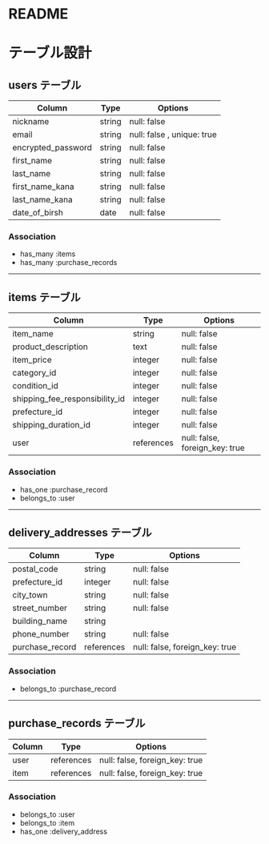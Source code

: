 # README
# テーブル設計

## users テーブル

| Column             | Type   | Options                   |
| ------------------ | ------ | ------------------------- |
| nickname           | string | null: false               |
| email              | string | null: false , unique: true|
| encrypted_password | string | null: false               |
|   first_name       | string | null: false               |
|   last_name        | string | null: false               |
|   first_name_kana  | string | null: false               |
|   last_name_kana   | string | null: false               |
|   date_of_birsh    | date   | null: false               |


### Association

- has_many :items
- has_many :purchase_records

-------------------------------------------------------

## items テーブル <!-- 商品情報 -->

| Column                          | Type      | Options                        |
| ------------------------------- | --------- | ------------------------------ |
| item_name                       | string    | null: false                    |
| product_description             | text      | null: false                    | <!--商品説明 -->
| item_price                      | integer   | null: false                    | <!-- アクティブハッシュには_idをつける -->
| category_id                     | integer   | null: false                    |  <!-- カテゴリ -->
| condition_id                    | integer   | null: false                    |  <!-- 商品の状態 -->
| shipping_fee_responsibility_id  | integer   | null: false                    |  <!-- 配送料負担 -->
| prefecture_id                   | integer   | null: false                    |  <!-- 発送元 -->
| shipping_duration_id            | integer   | null: false                    |  <!-- 発送までの日数 -->
| user                            | references| null: false, foreign_key: true | <!-- 出品者のユーザーid -->
 

### Association

- has_one  :purchase_record
- belongs_to :user

-------------------------------------------------------

## delivery_addresses テーブル　<!-- 配送先住所 -->

| Column              | Type       | Options                        |
| ------------------- | ---------- | ------------------------------ |
| postal_code         | string     | null: false                    | <!-- 郵便番号 -->
| prefecture_id       | integer    | null: false                    | <!-- 都道府県はアクティブハッシュで -->
| city_town           | string     | null: false                    |<!-- 市区町村 -->
| street_number       | string     | null: false                    | <!-- 番地 -->
| building_name       | string     |                                |<!-- 建物名（任意） -->
| phone_number        | string     | null: false                    |<!-- 電話番号 -->
| purchase_record     | references | null: false, foreign_key: true |<!-- 購入者、購入したもののid -->

### Association

- belongs_to :purchase_record
-------------------------------------------------------

## purchase_records テーブル <!-- 購入記録 -->

| Column                 | Type       | Options                        |
| ---------------------- | ---------- | ------------------------------ |
| user                   | references | null: false, foreign_key: true |
| item                   | references | null: false, foreign_key: true |


### Association
- belongs_to :user
- belongs_to :item
- has_one :delivery_address

